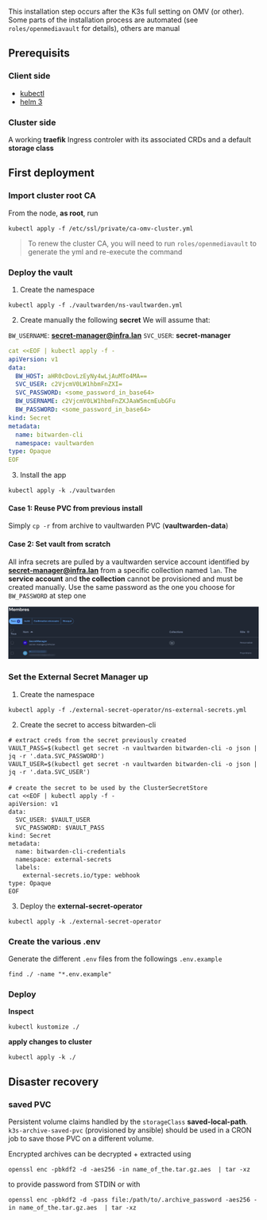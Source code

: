 
This installation step occurs after the K3s full setting on OMV (or other). Some parts of the installation process are automated (see `roles/openmediavault` for details), others are manual

## Prerequisits

### Client side
* [kubectl]()
* [helm 3]()

### Cluster side

A working **traefik** Ingress controler with its associated CRDs and a default **storage class**

## First deployment

### Import cluster root CA

From the node, **as root**, run

```shell
kubectl apply -f /etc/ssl/private/ca-omv-cluster.yml
```

> To renew the cluster CA, you will need to run `roles/openmediavault` to generate the yml and re-execute the command 

### Deploy the vault

1. Create the namespace

```shell
kubectl apply -f ./vaultwarden/ns-vaultwarden.yml
```

2. Create manually the following **secret** 
We will assume that:

`BW_USERNAME`: **secret-manager@infra.lan**
`SVC_USER`: **secret-manager**

```yaml
cat <<EOF | kubectl apply -f -
apiVersion: v1
data:
  BW_HOST: aHR0cDovLzEyNy4wLjAuMTo4MA==
  SVC_USER: c2VjcmV0LW1hbmFnZXI=
  SVC_PASSWORD: <some_password_in_base64>
  BW_USERNAME: c2VjcmV0LW1hbmFnZXJAaW5mcmEubGFu
  BW_PASSWORD: <some_password_in_base64>
kind: Secret
metadata:
  name: bitwarden-cli
  namespace: vaultwarden
type: Opaque
EOF
```
3. Install the app

```shell
kubectl apply -k ./vaultwarden
```

#### Case 1: Reuse PVC from previous install

Simply `cp -r` from archive to vaultwarden PVC (**vaultwarden-data**)

#### Case 2: Set vault from scratch

All infra secrets are pulled by a vaultwarden service account identified by **secret-manager@infra.lan** from a specific collection named `lan`. The **service account** and **the collection** cannot be provisioned and must be created manually. Use the same password as the one you choose for `BW_PASSWORD` at step one

![](./docs/imgs/vaultwarden-service-account.png)


### Set the External Secret Manager up

1. Create the namespace

```shell
kubectl apply -f ./external-secret-operator/ns-external-secrets.yml
```

2. Create the secret to access bitwarden-cli

```shell
# extract creds from the secret previously created
VAULT_PASS=$(kubectl get secret -n vaultwarden bitwarden-cli -o json | jq -r '.data.SVC_PASSWORD')
VAULT_USER=$(kubectl get secret -n vaultwarden bitwarden-cli -o json | jq -r '.data.SVC_USER')

# create the secret to be used by the ClusterSecretStore
cat <<EOF | kubectl apply -f -
apiVersion: v1
data:
  SVC_USER: $VAULT_USER
  SVC_PASSWORD: $VAULT_PASS
kind: Secret
metadata:
  name: bitwarden-cli-credentials
  namespace: external-secrets
  labels:
    external-secrets.io/type: webhook
type: Opaque
EOF
```

3. Deploy the **external-secret-operator**

```shell
kubectl apply -k ./external-secret-operator
```

### Create the various .env

Generate the different `.env` files from the followings `.env.example`

```shell
find ./ -name "*.env.example"
```

### Deploy

**Inspect**

```shell
kubectl kustomize ./
```

**apply changes to cluster**

```shell
kubectl apply -k ./
```

## Disaster recovery

### saved  PVC 

Persistent volume claims handled by the `storageClass` **saved-local-path**. `k3s-archive-saved-pvc` (provisioned by ansible) should be used in a CRON job to save those PVC on a different volume. 

Encrypted archives can be decrypted + extracted using

```shell
openssl enc -pbkdf2 -d -aes256 -in name_of_the.tar.gz.aes  | tar -xz
```
to provide password from STDIN or with 

```shell
openssl enc -pbkdf2 -d -pass file:/path/to/.archive_password -aes256 -in name_of_the.tar.gz.aes  | tar -xz
```

